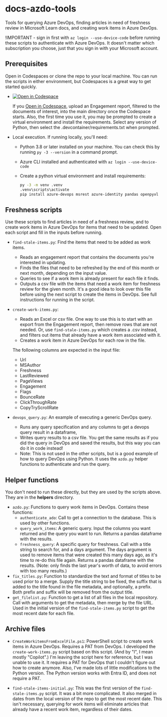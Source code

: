 # docs-azdo-tools

Tools for querying Azure DevOps,  finding articles in need of freshness review in Microsoft Learn docs, and creating work items in Azure DevOps.

!IMPORTANT - sign in first with `az login --use-device-code` before running these scripts to authenticate with Azure DevOps. It doesn't matter which subscription you choose, just that you sign in with your Microsoft account.

## Prerequisites

Open in Codespaces or clone the repo to your local machine.  You can run the scripts in either environment, but Codespaces is a great way to get started quickly.

* [![Open in Codespace](https://github.com/codespaces/badge.svg)](https://github.com/codespaces/new?repo=https://github.com/sdgilley/docs-azdo-tools)

    If you [Open in Codespace](https://github.com/codespaces/new?repo=https://github.com/sdgilley/docs-azdo-tools), upload an Engagement report, filtered to the documents of interest, into the main directory once the Codespace starts. Also, the first time you use it, you may be prompted to create a virtual environment and install the requirements.  Select any version of Python, then select the .devcontainer/requirements.txt when prompted.

* Local execution.  If running locally, you'll need:

    * Python 3.8 or later installed on your machine.  You can check this by running `py -3 --version` in a command prompt.
    * Azure CLI installed and authenticated with `az login --use-device-code`
    * Create a python virtual environment and install requirements:

        ```bash
        py -3 -m venv .venv
        .venv\scripts\activate
        pip install azure-devops msrest azure-identity pandas openpyxl
        ```

## Freshness scripts

Use these scripts to find articles in need of a freshness review, and to create work items in Azure DevOps for items that need to be updated.
Open each script and fill in the inputs before running.

* `find-stale-items.py`: Find the items that need to be added as work items.
    * Reads an engagement report that contains the documents you're interested in updating.
    * Finds the files that need to be refreshed by the end of this month or next month, depending on the input value.
    * Queries to see if a work item is already present for each file it finds.  
    * Outputs a csv file with the items that need a work item for freshness review for the given month.
    It's a good idea to look over this file before using the next script to create the items in DevOps. See full instructions for running in the script.

* `create-work-items.py`: 
    * Reads an Excel or csv file. One way to use this is to start with an export from the Engagement report, then remove rows that are not needed.  Or, use `find-stale-items.py` which creates a .csv instead, and filters out items that already have a work item associated with it.  
    * Creates a work item in Azure DevOps for each row in the file.

    The following columns are expected in the input file:
    * Url
    * MSAuthor
    * Freshness
    * LastReviewed
    * PageViews
    * Engagement
    * Flags
    * BounceRate
    * ClickThroughRate
    * CopyTryScrollRate

* `devops_query.py`: An example of executing a generic DevOps query. 
    * Runs any query specification and any columns to get a devops query result in a dataframe, 
    * Writes query results to a csv file. You get the same results as if you did the query in DevOps and saved the results, but this way you can do it in code instead!
    * Note: This is not used in the other scripts, but is a good example of how to query DevOps using Python.  It uses the `azdo.py` helper functions to authenticate and run the query.

## Helper functions

You don't need to run these directly, but they are used by the scripts above.  They are in the **helpers** directory.

* `azdo.py`: Functions to query work items in DevOps. Contains these functions:
    * `authenticate_ado`: Call to get a connection to the database.  This is used by other functions.
    * `query_work_items`: A generic query.  Input the columns you want returned and the query you want to run.  Returns a pandas dataframe with the results.
    * `freshness_query`: A specific query for freshness. Call with a title string to search for, and a days argument. The days argument is used to remove items that were created this many days ago, as it's time to re-do this file again.  Returns a pandas dataframe with the results. (Note: only finds the last year's worth of data, to avoid errors with too many results.)
* `fix_titles.py`: Function to standardize the text and format of titles to be used prior to a merge. Supply the title string to be fixed, the suffix that is added to the title found in the file metadata, and optionally, a prefix.  Both prefix and suffix will be removed from the output title.
* `get_filelist.py`: Function to get a list of all files in the local repository. Call with arguments to get the metadata, then merge by the file URL. Used in the initial version of the `find-stale-items.py` script to get the most recent date for each file.

## Archive files

* `CreateWorkitemsFromExcelFile.ps1`: PowerShell script to create work items in Azure DevOps. Requires a PAT from DevOps. I developed the `create-work-items.py` script based on this script.  (And by "I", I mean mostly "Copilot".) I'm leaving the script here for reference, but I was unable to use it.  It requires a PAT for DevOps that I couldn't figure out how to create anymore.  Also, I've made lots of little modifications to the Python version. The Python version works with Entra ID, and does not require a PAT.  

* `find-stale-items-initial.py`: This was the first version of the `find-stale-items.py` script.  It was a bit more complicated.  It also merged in dates from the local version of the repo to get the most recent date.  This isn't necessary, querying for work items will eliminate articles that already have a recent work item, regardless of their dates.
